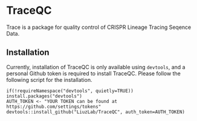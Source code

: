 # TraceQC

Trace is a package for quality control of CRISPR Lineage Tracing Seqence Data.

## Installation

Currently, installation of TraceQC is only available using `devtools`, and a personal Github token is required to install TraceQC. Please follow the following script for the installation.

```
if(!requireNamespace("devtools", quietly=TRUE)) install.packages("devtools")
AUTH_TOKEN <- "YOUR TOKEN can be found at https://github.com/settings/tokens"
devtools::install_github("LiuzLab/TraceQC", auth_token=AUTH_TOKEN)
```

